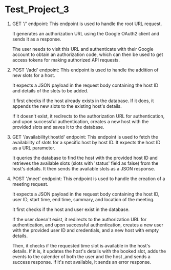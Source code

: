 # Test_Project_3

   1. GET '/' endpoint: This endpoint is used to handle the root URL request. 
   
      It generates an authorization URL using the Google OAuth2 client and sends it as a response. 
   
      The user needs to visit this URL and authenticate with their Google account to obtain an authorization code, which can then be used to get access tokens for         making authorized API requests.

   2. POST '/add' endpoint: This endpoint is used to handle the addition of new slots for a host. 
   
      It expects a JSON payload in the request body containing the host ID and details of the slots to be added. 
   
      It first checks if the host already exists in the database. If it does, it appends the new slots to the existing host's details. 
   
      If it doesn't exist, it redirects to the authorization URL for authentication, and upon successful authentication, creates a new host with the provided slots         and saves it to the database.

   3. GET '/availability/:hostId' endpoint: This endpoint is used to fetch the availability of slots for a specific host by host ID. It expects the host ID as a URL       parameter. 
   
      It queries the database to find the host with the provided host ID and retrieves the available slots (slots with 'status' field as false) from the host's             details. It then sends the available slots as a JSON response.

   4. POST '/meet' endpoint: This endpoint is used to handle the creation of a meeting request. 
   
      It expects a JSON payload in the request body containing the host ID, user ID, start time, end time, summary, and location of the meeting. 
   
      It first checks if the host and user exist in the database. 
   
      If the user doesn't exist, it redirects to the authorization URL for authentication, and upon successful authentication, creates a new user with the provided         user ID and credentials, and a new host with empty details. 
   
      Then, it checks if the requested time slot is available in the host's details. If it is, it updates the host's details with the booked slot, adds the events         to the calender of both the user and the host ,and sends a success response. If it's not available, it sends an error response.
   
